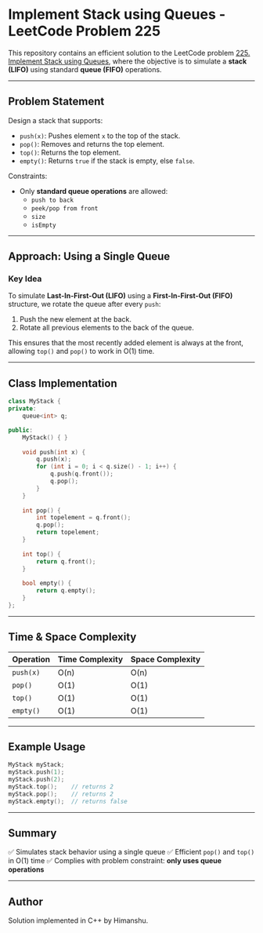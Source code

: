 
# Implement Stack using Queues - LeetCode Problem 225

This repository contains an efficient solution to the LeetCode problem [225. Implement Stack using Queues](https://leetcode.com/problems/implement-stack-using-queues/), where the objective is to simulate a **stack (LIFO)** using standard **queue (FIFO)** operations.

---

## Problem Statement

Design a stack that supports:
- `push(x)`: Pushes element `x` to the top of the stack.
- `pop()`: Removes and returns the top element.
- `top()`: Returns the top element.
- `empty()`: Returns `true` if the stack is empty, else `false`.

Constraints:
- Only **standard queue operations** are allowed:
  - `push to back`
  - `peek/pop from front`
  - `size`
  - `isEmpty`

---

## Approach: Using a Single Queue

### Key Idea

To simulate **Last-In-First-Out (LIFO)** using a **First-In-First-Out (FIFO)** structure, we rotate the queue after every `push`:

1. Push the new element at the back.
2. Rotate all previous elements to the back of the queue.

This ensures that the most recently added element is always at the front, allowing `top()` and `pop()` to work in O(1) time.

---

## Class Implementation

```cpp
class MyStack {
private:
    queue<int> q;

public:
    MyStack() { }
    
    void push(int x) {
        q.push(x);
        for (int i = 0; i < q.size() - 1; i++) {
            q.push(q.front());
            q.pop();
        }
    }
    
    int pop() {
        int topelement = q.front();
        q.pop();
        return topelement;
    }
    
    int top() {
        return q.front();
    }
    
    bool empty() {
        return q.empty();
    }
};
````

---

## Time & Space Complexity

| Operation | Time Complexity | Space Complexity |
| --------- | --------------- | ---------------- |
| `push(x)` | O(n)            | O(n)             |
| `pop()`   | O(1)            | O(1)             |
| `top()`   | O(1)            | O(1)             |
| `empty()` | O(1)            | O(1)             |

---

## Example Usage

```cpp
MyStack myStack;
myStack.push(1);
myStack.push(2);
myStack.top();    // returns 2
myStack.pop();    // returns 2
myStack.empty();  // returns false
```

---

## Summary

✅ Simulates stack behavior using a single queue
✅ Efficient `pop()` and `top()` in O(1) time
✅ Complies with problem constraint: **only uses queue operations**

---

## Author

Solution implemented in C++ by Himanshu.

